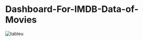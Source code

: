 # Dashboard-For-IMDB-Data-of-Movies


![tableu](https://user-images.githubusercontent.com/79043281/210202856-a127dd30-3562-4ed6-923b-51ce309d851a.PNG)
